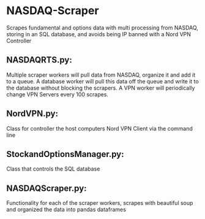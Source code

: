 # NASDAQ-Scraper
Scrapes fundamental and options data with multi processing from NASDAQ, storing in an SQL database, and avoids being IP banned with a Nord VPN Controller 

## NASDAQRTS.py:
Multiple scraper workers will pull data from NASDAQ, organize it and add it to a queue. A database worker will pull this data off the queue and write it to the database without blocking the scrapers. A VPN worker will periodically change VPN Servers every 100 scrapes.

## NordVPN.py:
Class for controller the host computers Nord VPN Client via the command line

## StockandOptionsManager.py:
Class that controls the SQL database

## NASDAQScraper.py:
Functionality for each of the scraper workers, scrapes with beautiful soup and organized the data into pandas dataframes 

